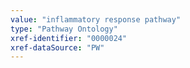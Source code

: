 ```yaml
---
value: "inflammatory response pathway"
type: "Pathway Ontology"
xref-identifier: "0000024"
xref-dataSource: "PW"
---
```

